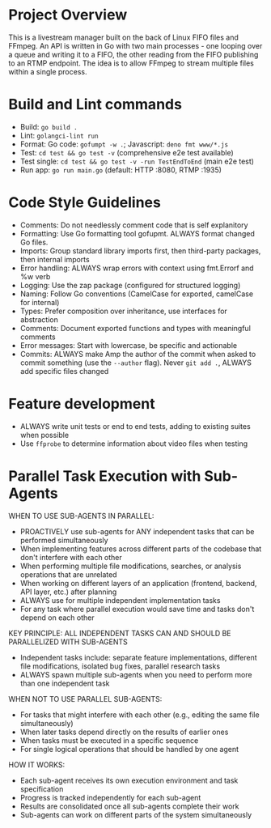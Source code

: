 # Project Overview

This is a livestream manager built on the back of Linux FIFO files and FFmpeg.
An API is written in Go with two main processes - one looping over a queue and
writing it to a FIFO, the other reading from the FIFO publishing to an RTMP
endpoint. The idea is to allow FFmpeg to stream multiple files within a single
process.

# Build and Lint commands

- Build: `go build .`
- Lint: `golangci-lint run`
- Format: Go code: `gofumpt -w .`; Javascript: `deno fmt www/*.js`
- Test: `cd test && go test -v` (comprehensive e2e test available)
- Test single: `cd test && go test -v -run TestEndToEnd` (main e2e test)
- Run app: `go run main.go` (default: HTTP :8080, RTMP :1935)

# Code Style Guidelines

- Comments: Do not needlessly comment code that is self explanitory
- Formatting: Use Go formatting tool gofupmt. ALWAYS format changed Go files.
- Imports: Group standard library imports first, then third-party packages, then internal imports
- Error handling: ALWAYS wrap errors with context using fmt.Errorf and %w verb
- Logging: Use the zap package (configured for structured logging)
- Naming: Follow Go conventions (CamelCase for exported, camelCase for internal)
- Types: Prefer composition over inheritance, use interfaces for abstraction
- Comments: Document exported functions and types with meaningful comments
- Error messages: Start with lowercase, be specific and actionable
- Commits: ALWAYS make Amp the author of the commit when asked to commit something (use the `--author` flag). Never `git add .`, ALWAYS add specific files changed

# Feature development

- ALWAYS write unit tests or end to end tests, adding to existing suites when possible
- Use `ffprobe` to determine information about video files when testing

# Parallel Task Execution with Sub-Agents

WHEN TO USE SUB-AGENTS IN PARALLEL:
- PROACTIVELY use sub-agents for ANY independent tasks that can be performed simultaneously
- When implementing features across different parts of the codebase that don't interfere with each other
- When performing multiple file modifications, searches, or analysis operations that are unrelated
- When working on different layers of an application (frontend, backend, API layer, etc.) after planning
- ALWAYS use for multiple independent implementation tasks
- For any task where parallel execution would save time and tasks don't depend on each other

KEY PRINCIPLE: ALL INDEPENDENT TASKS CAN AND SHOULD BE PARALLELIZED WITH SUB-AGENTS
- Independent tasks include: separate feature implementations, different file modifications, isolated bug fixes, parallel research tasks
- ALWAYS spawn multiple sub-agents when you need to perform more than one independent task

WHEN NOT TO USE PARALLEL SUB-AGENTS:
- For tasks that might interfere with each other (e.g., editing the same file simultaneously)
- When later tasks depend directly on the results of earlier ones
- When tasks must be executed in a specific sequence
- For single logical operations that should be handled by one agent

HOW IT WORKS:
- Each sub-agent receives its own execution environment and task specification
- Progress is tracked independently for each sub-agent
- Results are consolidated once all sub-agents complete their work
- Sub-agents can work on different parts of the system simultaneously
